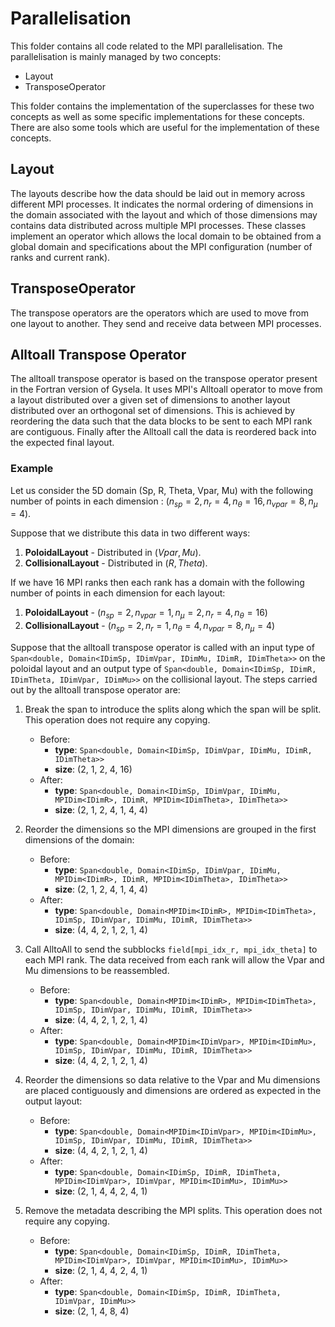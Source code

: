 # Parallelisation

This folder contains all code related to the MPI parallelisation. The parallelisation is mainly managed by two concepts:
- Layout
- TransposeOperator

This folder contains the implementation of the superclasses for these two concepts as well as some specific implementations for these concepts. There are also some tools which are useful for the implementation of these concepts.

## Layout

The layouts describe how the data should be laid out in memory across different MPI processes. It indicates the normal ordering of dimensions in the domain associated with the layout and which of those dimensions may contains data distributed across multiple MPI processes.
These classes implement an operator which allows the local domain to be obtained from a global domain and specifications about the MPI configuration (number of ranks and current rank).

## TransposeOperator

The transpose operators are the operators which are used to move from one layout to another. They send and receive data between MPI processes.

## Alltoall Transpose Operator

The alltoall transpose operator is based on the transpose operator present in the Fortran version of Gysela. It uses MPI's Alltoall operator to move from a layout distributed over a given set of dimensions to another layout distributed over an orthogonal set of dimensions. This is achieved by reordering the data such that the data blocks to be sent to each MPI rank are contiguous. Finally after the Alltoall call the data is reordered back into the expected final layout.

### Example
Let us consider the 5D domain (Sp, R, Theta, Vpar, Mu) with the following number of points in each dimension : $`(n_{sp} = 2, n_r = 4, n_\theta = 16, n_{vpar} = 8, n_\mu = 4)`$.

Suppose that we distribute this data in two different ways:
1.  **PoloidalLayout** - Distributed in $(Vpar, Mu)$.
2.  **CollisionalLayout** - Distributed in $(R, Theta)$.

If we have 16 MPI ranks then each rank has a domain with the following number of points in each dimension for each layout:
1.  **PoloidalLayout** - $`(n_{sp} = 2, n_{vpar} = 1, n_\mu = 2, n_r = 4, n_\theta = 16)`$
2.  **CollisionalLayout** - $`(n_{sp} = 2, n_r = 1, n_\theta = 4, n_{vpar} = 8, n_\mu = 4)`$

Suppose that the alltoall transpose operator is called with an input type of `Span<double, Domain<IDimSp, IDimVpar, IDimMu, IDimR, IDimTheta>>` on the poloidal layout and an output type of `Span<double, Domain<IDimSp, IDimR, IDimTheta, IDimVpar, IDimMu>>` on the collisional layout.
The steps carried out by the alltoall transpose operator are:

1.  Break the span to introduce the splits along which the span will be split. This operation does not require any copying.
    - Before:
        - **type**: `Span<double, Domain<IDimSp, IDimVpar, IDimMu, IDimR, IDimTheta>>`
        - **size**: (2, 1, 2, 4, 16)
    - After:
        - **type**: `Span<double, Domain<IDimSp, IDimVpar, IDimMu, MPIDim<IDimR>, IDimR, MPIDim<IDimTheta>, IDimTheta>>`
        - **size**: (2, 1, 2, 4, 1, 4, 4)

2.  Reorder the dimensions so the MPI dimensions are grouped in the first dimensions of the domain:
    - Before:
        - **type**: `Span<double, Domain<IDimSp, IDimVpar, IDimMu, MPIDim<IDimR>, IDimR, MPIDim<IDimTheta>, IDimTheta>>`
        - **size**: (2, 1, 2, 4, 1, 4, 4)
    - After:
        - **type**: `Span<double, Domain<MPIDim<IDimR>, MPIDim<IDimTheta>, IDimSp, IDimVpar, IDimMu, IDimR, IDimTheta>>`
        - **size**: (4, 4, 2, 1, 2, 1, 4)

3.  Call AlltoAll to send the subblocks `field[mpi_idx_r, mpi_idx_theta]` to each MPI rank. The data received from each rank will allow the Vpar and Mu dimensions to be reassembled.
    - Before:
        - **type**: `Span<double, Domain<MPIDim<IDimR>, MPIDim<IDimTheta>, IDimSp, IDimVpar, IDimMu, IDimR, IDimTheta>>`
        - **size**: (4, 4, 2, 1, 2, 1, 4)
    - After:
        - **type**: `Span<double, Domain<MPIDim<IDimVpar>, MPIDim<IDimMu>, IDimSp, IDimVpar, IDimMu, IDimR, IDimTheta>>`
        - **size**: (4, 4, 2, 1, 2, 1, 4)

4.  Reorder the dimensions so data relative to the Vpar and Mu dimensions are placed contiguously and dimensions are ordered as expected in the output layout:
    - Before:
        - **type**: `Span<double, Domain<MPIDim<IDimVpar>, MPIDim<IDimMu>, IDimSp, IDimVpar, IDimMu, IDimR, IDimTheta>>`
        - **size**: (4, 4, 2, 1, 2, 1, 4)
    - After:
        - **type**: `Span<double, Domain<IDimSp, IDimR, IDimTheta, MPIDim<IDimVpar>, IDimVpar, MPIDim<IDimMu>, IDimMu>>`
        - **size**: (2, 1, 4, 4, 2, 4, 1)

5.  Remove the metadata describing the MPI splits. This operation does not require any copying.
    - Before:
        - **type**: `Span<double, Domain<IDimSp, IDimR, IDimTheta, MPIDim<IDimVpar>, IDimVpar, MPIDim<IDimMu>, IDimMu>>`
        - **size**: (2, 1, 4, 4, 2, 4, 1)
    - After:
        - **type**: `Span<double, Domain<IDimSp, IDimR, IDimTheta, IDimVpar, IDimMu>>`
        - **size**: (2, 1, 4, 8, 4)
